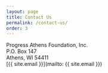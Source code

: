```yaml
---
layout: page
title: Contact Us
permalink: /contact-us/
order: 3
---
```


Progress Athens Foundation, Inc.  
P.O. Box 147  
Athens, WI 54411  
[{{ site.email }}](mailto: {{ site.email }})
